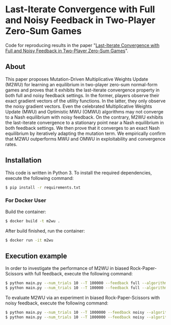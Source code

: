 # Last-Iterate Convergence with Full and Noisy Feedback in Two-Player Zero-Sum Games
Code for reproducing results in the paper "[Last-Iterate Convergence with Full and Noisy Feedback in Two-Player Zero-Sum Games](https://arxiv.org/abs/2208.09855)".

## About
This paper proposes Mutation-Driven Multiplicative Weights Update (M2WU) for learning an equilibrium in two-player zero-sum normal-form games and proves that it exhibits the last-iterate convergence property in both full and noisy feedback settings.
In the former, players observe their exact gradient vectors of the utility functions.
In the latter, they only observe the noisy gradient vectors.
Even the celebrated Multiplicative Weights Update (MWU) and Optimistic MWU (OMWU) algorithms may not converge to a Nash equilibrium with noisy feedback.
On the contrary, M2WU exhibits the last-iterate convergence to a stationary point near a Nash equilibrium in both feedback settings.
We then prove that it converges to an exact Nash equilibrium by iteratively adapting the mutation term.
We empirically confirm that M2WU outperforms MWU and OMWU in exploitability and convergence rates.

## Installation
This code is written in Python 3.
To install the required dependencies, execute the following command:
```bash
$ pip install -r requirements.txt
```

### For Docker User
Build the container:
```bash
$ docker build -t m2wu .
```
After build finished, run the container:
```bash
$ docker run -it m2wu
```

## Execution example
In order to investigate the performance of M2WU in biased Rock-Paper-Scissors with full feedback, execute the following command:
```bash
$ python main.py --num_trials 10 --T 100000 --feedback full --algorithm m2wu --random_init_strategy --eta 0.1 --mu 0.1
$ python main.py --num_trials 10 --T 100000 --feedback full --algorithm m2wu --random_init_strategy --eta 0.1 --mu 0.1 --update_freq 100
```

To evaluate M2WU via an experiment in biased Rock-Paper-Scissors with noisy feedback, execute the following command:
```bash
$ python main.py --num_trials 10 --T 1000000 --feedback noisy --algorithm m2wu --eta 0.001 --mu 0.1
$ python main.py --num_trials 10 --T 1000000 --feedback noisy --algorithm m2wu --eta 0.001 --mu 0.5 --update_freq 20000
```
